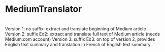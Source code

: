 # MediumTranslator
#
Version 1: no suffix: extract and translate beginning of Medium article
Version 2: suffix Ed2: extract and translate full text of Medium article (needs Medium.com account)
Version 3: suffix Ed3: on top of version 2, provides English text summary and translation in French of English text summary
